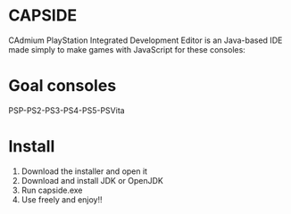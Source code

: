 # CAPSIDE
CAdmium PlayStation Integrated Development Editor is an Java-based IDE made simply to make games with JavaScript for these consoles:
# Goal consoles
PSP-PS2-PS3-PS4-PS5-PSVita
# Install
1. Download the installer and open it
2. Download and install JDK or OpenJDK
3. Run capside.exe
4. Use freely and enjoy!!
